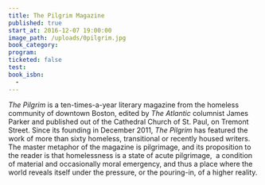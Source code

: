 ```yaml
---
title: The Pilgrim Magazine
published: true
start_at: 2016-12-07 19:00:00
image_path: /uploads/0pilgrim.jpg
book_category:
program:
ticketed: false
test:
book_isbn:
  -
---
```



*The Pilgrim* is a ten-times-a-year literary magazine from the homeless community of downtown Boston, edited by *The Atlantic* columnist James Parker and published out of the Cathedral Church of St. Paul, on Tremont Street. Since its founding in December 2011, *The Pilgrim* has featured the work of more than sixty homeless, transitional or recently housed writers. The master metaphor of the magazine is pilgrimage, and its proposition to the reader is that homelessness is a state of acute pilgrimage, &shy; a condition of material and occasionally moral emergency, and thus a place where the world reveals itself under the pressure, or the pouring-in, of a higher reality.